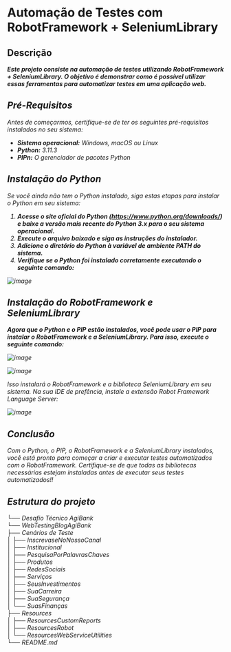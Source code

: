 # Automação de Testes com RobotFramework + SeleniumLibrary

## Descrição
<b><i> Este projeto consiste na automação de testes utilizando RobotFramework + SeleniumLibrary. O objetivo é demonstrar como é possível utilizar essas ferramentas para automatizar testes em uma aplicação web.</b></em>

## Pré-Requisitos
<i>Antes de começarmos, certifique-se de ter os seguintes pré-requisitos instalados no seu sistema:</i>
- <b>Sistema operacional:</b> Windows, macOS ou Linux
- <b>Python:</b> 3.11.3
- <b>PIPn:</b> O gerenciador de pacotes Python

## Instalação do Python
<i>Se você ainda não tem o Python instalado, siga estas etapas para instalar o Python em seu sistema:</i>

1. <b><i>Acesse o site oficial do Python (https://www.python.org/downloads/) e baixe a versão mais recente do Python 3.x para o seu sistema operacional.</b></em>
2. <b><i>Execute o arquivo baixado e siga as instruções do instalador.</b></em>
3. <b><i>Adicione o diretório do Python à variável de ambiente PATH do sistema.</b></em>
4. <b><i>Verifique se o Python foi instalado corretamente executando o seguinte comando:</b></em>


![image](https://user-images.githubusercontent.com/130713027/232272607-52216388-dfa3-4003-a33c-07d86862a322.png)


## Instalação do RobotFramework e SeleniumLibrary
<b><i>Agora que o Python e o PIP estão instalados, você pode usar o PIP para instalar o RobotFramework e a SeleniumLibrary. Para isso, execute o seguinte comando:</b></em>

![image](https://user-images.githubusercontent.com/130713027/232272654-b60a28ec-a05e-4bff-a689-9a408c96da47.png)

![image](https://user-images.githubusercontent.com/130713027/232272668-b8a4db76-955c-41d8-8385-460c9b051995.png)

<i>Isso instalará o RobotFramework e a biblioteca SeleniumLibrary em seu sistema. Na sua IDE de prefência, instale a extensão Robot Framework Language Server:</i>

![image](https://user-images.githubusercontent.com/130713027/232272746-e9e61b17-6919-47d9-a2b7-2acaed2b06fc.png)

## Conclusão
<i>Com o Python, o PIP, o RobotFramework e a SeleniumLibrary instalados, você está pronto para começar a criar e executar testes automatizados com o RobotFramework. Certifique-se de que todas as bibliotecas necessárias estejam instaladas antes de executar seus testes automatizados!!</i>




## Estrutura do projeto
└── Desafio Técnico AgiBank\
    └── WebTestingBlogAgiBank\
        ├── Cenários de Teste\
        │   ├── InscrevaseNoNossoCanal\
        │   ├── Institucional\
        │   ├── PesquisaPorPalavrasChaves\
        │   ├── Produtos\
        │   ├── RedesSociais\
        │   ├── Serviços\
        │   ├── SeusInvestimentos\
        │   ├── SuaCarreira\
        │   ├── SuaSegurança\
        │   └── SuasFinanças\
        ├── Resources\
        │   ├── ResourcesCustomReports\
        │   ├── ResourcesRobot\
        │   └── ResourcesWebServiceUtilities\
        └── README.md
